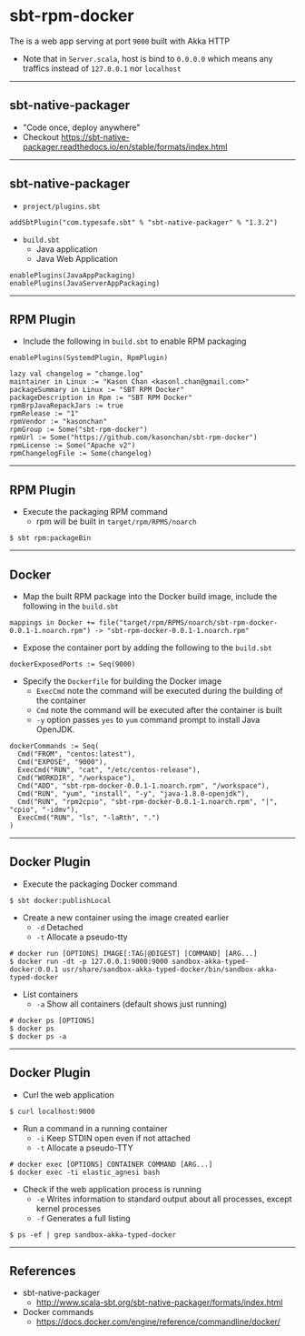 # sbt-rpm-docker

The is a web app serving at port `9000` built with Akka HTTP
- Note that in `Server.scala`, host is bind to `0.0.0.0` which means any traffics instead of `127.0.0.1` nor `localhost`

---

## sbt-native-packager

- "Code once, deploy anywhere"
- Checkout https://sbt-native-packager.readthedocs.io/en/stable/formats/index.html

---

## sbt-native-packager

- `project/plugins.sbt`

```
addSbtPlugin("com.typesafe.sbt" % "sbt-native-packager" % "1.3.2")
```

- `build.sbt`
  - Java application
  - Java Web Application

```
enablePlugins(JavaAppPackaging)
enablePlugins(JavaServerAppPackaging)
```

---

## RPM Plugin

- Include the following in `build.sbt` to enable RPM packaging

```
enablePlugins(SystemdPlugin, RpmPlugin)

lazy val changelog = "change.log"
maintainer in Linux := "Kason Chan <kasonl.chan@gmail.com>"
packageSummary in Linux := "SBT RPM Docker"
packageDescription in Rpm := "SBT RPM Docker"
rpmBrpJavaRepackJars := true
rpmRelease := "1"
rpmVendor := "kasonchan"
rpmGroup := Some("sbt-rpm-docker")
rpmUrl := Some("https://github.com/kasonchan/sbt-rpm-docker")
rpmLicense := Some("Apache v2")
rpmChangelogFile := Some(changelog)
```

---

## RPM Plugin

- Execute the packaging RPM command
  - rpm will be built in `target/rpm/RPMS/noarch`

```
$ sbt rpm:packageBin
```

---

## Docker

- Map the built RPM package into the Docker build image, include the following in the `build.sbt`

```
mappings in Docker += file("target/rpm/RPMS/noarch/sbt-rpm-docker-0.0.1-1.noarch.rpm") -> "sbt-rpm-docker-0.0.1-1.noarch.rpm"
```

- Expose the container port by adding the following to the `build.sbt`

```
dockerExposedPorts := Seq(9000)
```

- Specify the `Dockerfile` for building the Docker image
  - `ExecCmd` note the command will be executed during the building of the container
  - `Cmd` note the command will be executed after the container is built
  - `-y` option passes `yes` to `yum` command prompt to install Java OpenJDK. 

```
dockerCommands := Seq(
  Cmd("FROM", "centos:latest"),
  Cmd("EXPOSE", "9000"),
  ExecCmd("RUN", "cat", "/etc/centos-release"),
  Cmd("WORKDIR", "/workspace"),
  Cmd("ADD", "sbt-rpm-docker-0.0.1-1.noarch.rpm", "/workspace"),
  Cmd("RUN", "yum", "install", "-y", "java-1.8.0-openjdk"),
  Cmd("RUN", "rpm2cpio", "sbt-rpm-docker-0.0.1-1.noarch.rpm", "|", "cpio", "-idmv"),
  ExecCmd("RUN", "ls", "-laRth", ".")
)
```

---

## Docker Plugin

- Execute the packaging Docker command

```
$ sbt docker:publishLocal
```

- Create a new container using the image created earlier
  - `-d` Detached
  - `-t` Allocate a pseudo-tty

```
# docker run [OPTIONS] IMAGE[:TAG|@DIGEST] [COMMAND] [ARG...]
$ docker run -dt -p 127.0.0.1:9000:9000 sandbox-akka-typed-docker:0.0.1 usr/share/sandbox-akka-typed-docker/bin/sandbox-akka-typed-docker
```

- List containers
  - `-a` Show all containers (default shows just running)

```
# docker ps [OPTIONS]
$ docker ps
$ docker ps -a
```

---

## Docker Plugin

- Curl the web application

```
$ curl localhost:9000
```

- Run a command in a running container
  - `-i` Keep STDIN open even if not attached
  - `-t` Allocate a pseudo-TTY

```
# docker exec [OPTIONS] CONTAINER COMMAND [ARG...]
$ docker exec -ti elastic_agnesi bash
```

- Check if the web application process is running
  - `-e` Writes information to standard output about all processes, except kernel processes
  - `-f` Generates a full listing

```
$ ps -ef | grep sandbox-akka-typed-docker
```

---

## References

- sbt-native-packager
  - http://www.scala-sbt.org/sbt-native-packager/formats/index.html
- Docker commands
  - https://docs.docker.com/engine/reference/commandline/docker/
